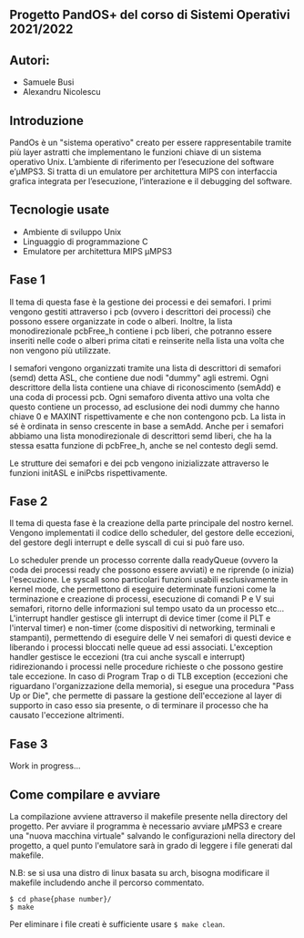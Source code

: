 ## Progetto PandOS+ del corso di Sistemi Operativi 2021/2022

## Autori:

- Samuele Busi
- Alexandru Nicolescu


## Introduzione

PandOs è un "sistema operativo" creato per essere rappresentabile tramite più layer astratti che implementano le funzioni chiave di un sistema operativo Unix.
L’ambiente di riferimento per l’esecuzione del software e’μMPS3. Si tratta di un emulatore per architettura MIPS con interfaccia grafica integrata per l’esecuzione, l’interazione e il debugging del software.

## Tecnologie usate

* Ambiente di sviluppo Unix
* Linguaggio di programmazione C
* Emulatore per architettura MIPS μMPS3

## Fase 1

Il tema di questa fase è la gestione dei processi e dei semafori. I primi vengono gestiti attraverso i pcb (ovvero i descrittori dei processi) che possono essere organizzate in code o alberi. Inoltre, la lista monodirezionale pcbFree_h contiene i pcb liberi, che potranno essere inseriti nelle code o alberi prima citati e reinserite nella lista una volta che non vengono più utilizzate.

I semafori vengono organizzati tramite una lista di descrittori di semafori (semd) detta ASL, che contiene due nodi "dummy" agli estremi. Ogni descrittore della lista contiene una chiave di riconoscimento (semAdd) e una coda di processi pcb. Ogni semaforo diventa attivo una volta che questo contiene un processo, ad esclusione dei nodi dummy che hanno chiave 0 e MAXINT rispettivamente e che non contengono pcb. La lista in sé è ordinata in senso crescente in base a semAdd. Anche per i semafori abbiamo una lista monodirezionale di descrittori semd liberi, che ha la stessa esatta funzione di pcbFree_h, anche se nel contesto degli semd.

Le strutture dei semafori e dei pcb vengono inizializzate attraverso le funzioni initASL e iniPcbs rispettivamente.

## Fase 2

Il tema di questa fase è la creazione della parte principale del nostro kernel. Vengono implementati il codice dello scheduler, del gestore delle eccezioni, del gestore degli interrupt e delle syscall di cui si può fare uso.

Lo scheduler prende un processo corrente dalla readyQueue (ovvero la coda dei processi ready che possono essere avviati) e ne riprende
(o inizia) l'esecuzione.
Le syscall sono particolari funzioni usabili esclusivamente in kernel mode, che permettono di eseguire determinate funzioni come la terminazione e creazione di processi, esecuzione di comandi P e V sui semafori, ritorno delle informazioni sul tempo usato da un processo etc...
L'interrupt handler gestisce gli interrupt di device timer (come il PLT e l'interval timer) e non-timer (come dispositivi di networking, terminali e stampanti), permettendo di eseguire delle V nei semafori di questi device e liberando i processi bloccati nelle queue ad essi associati.
L'exception handler gestisce le eccezioni (tra cui anche syscall e interrupt) ridirezionando i processi nelle procedure richieste o che possono gestire tale eccezione. In caso di Program Trap o di TLB exception (eccezioni che riguardano l'organizzazione della memoria), si esegue una procedura "Pass Up or Die", che permette di passare la gestione dell'eccezione al layer di supporto in caso esso sia presente, o di terminare il processo che ha causato l'eccezione altrimenti. 

## Fase 3

Work in progress...

## Come compilare e avviare

La compilazione avviene attraverso il makefile presente nella directory del progetto. Per avviare il programma è necessario avviare μMPS3 e creare una "nuova macchina virtuale" salvando le configurazioni nella directory del progetto, a quel punto l'emulatore sarà in grado di leggere i file generati dal makefile.

N.B: se si usa una distro di linux basata su arch, bisogna modificare il makefile includendo anche il percorso commentato.

```
$ cd phase{phase number}/
$ make
```

Per eliminare i file creati è sufficiente usare `$ make clean`.
